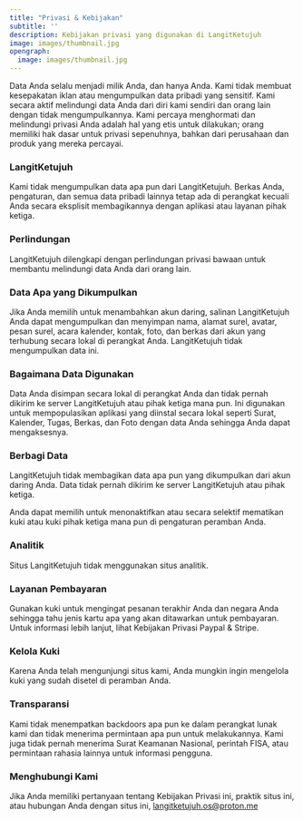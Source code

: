 ```yaml
---
title: "Privasi & Kebijakan"
subtitle: ''
description: Kebijakan privasi yang digunakan di LangitKetujuh
image: images/thumbnail.jpg
opengraph:
  image: images/thumbnail.jpg
---
```


Data Anda selalu menjadi milik Anda, dan hanya Anda. Kami tidak membuat kesepakatan iklan atau mengumpulkan data pribadi yang sensitif. Kami secara aktif melindungi data Anda dari diri kami sendiri dan orang lain dengan tidak mengumpulkannya. Kami percaya menghormati dan melindungi privasi Anda adalah hal yang etis untuk dilakukan; orang memiliki hak dasar untuk privasi sepenuhnya, bahkan dari perusahaan dan produk yang mereka percayai.

### LangitKetujuh

Kami tidak mengumpulkan data apa pun dari LangitKetujuh. Berkas Anda, pengaturan, dan semua data pribadi lainnya tetap ada di perangkat kecuali Anda secara eksplisit membagikannya dengan aplikasi atau layanan pihak ketiga.

### Perlindungan

LangitKetujuh dilengkapi dengan perlindungan privasi bawaan untuk membantu melindungi data Anda dari orang lain.

### Data Apa yang Dikumpulkan

Jika Anda memilih untuk menambahkan akun daring, salinan LangitKetujuh Anda dapat mengumpulkan dan menyimpan nama, alamat surel, avatar, pesan surel, acara kalender, kontak, foto, dan berkas dari akun yang terhubung secara lokal di perangkat Anda. LangitKetujuh tidak mengumpulkan data ini.

### Bagaimana Data Digunakan

Data Anda disimpan secara lokal di perangkat Anda dan tidak pernah dikirim ke server LangitKetujuh atau pihak ketiga mana pun. Ini digunakan untuk mempopulasikan aplikasi yang diinstal secara lokal seperti Surat, Kalender, Tugas, Berkas, dan Foto dengan data Anda sehingga Anda dapat mengaksesnya.

### Berbagi Data

LangitKetujuh tidak membagikan data apa pun yang dikumpulkan dari akun daring Anda. Data tidak pernah dikirim ke server LangitKetujuh atau pihak ketiga.

Anda dapat memilih untuk menonaktifkan atau secara selektif mematikan kuki atau kuki pihak ketiga mana pun di pengaturan peramban Anda.

### Analitik

Situs LangitKetujuh tidak menggunakan situs analitik.

### Layanan Pembayaran

Gunakan kuki untuk mengingat pesanan terakhir Anda dan negara Anda sehingga tahu jenis kartu apa yang akan ditawarkan untuk pembayaran. Untuk informasi lebih lanjut, lihat Kebijakan Privasi Paypal & Stripe.

### Kelola Kuki

Karena Anda telah mengunjungi situs kami, Anda mungkin ingin mengelola kuki yang sudah disetel di peramban Anda.

### Transparansi

Kami tidak menempatkan backdoors apa pun ke dalam perangkat lunak kami dan tidak menerima permintaan apa pun untuk melakukannya. Kami juga tidak pernah menerima Surat Keamanan Nasional, perintah FISA, atau permintaan rahasia lainnya untuk informasi pengguna.

### Menghubungi Kami

Jika Anda memiliki pertanyaan tentang Kebijakan Privasi ini, praktik situs ini, atau hubungan Anda dengan situs ini, langitketujuh.os@proton.me
